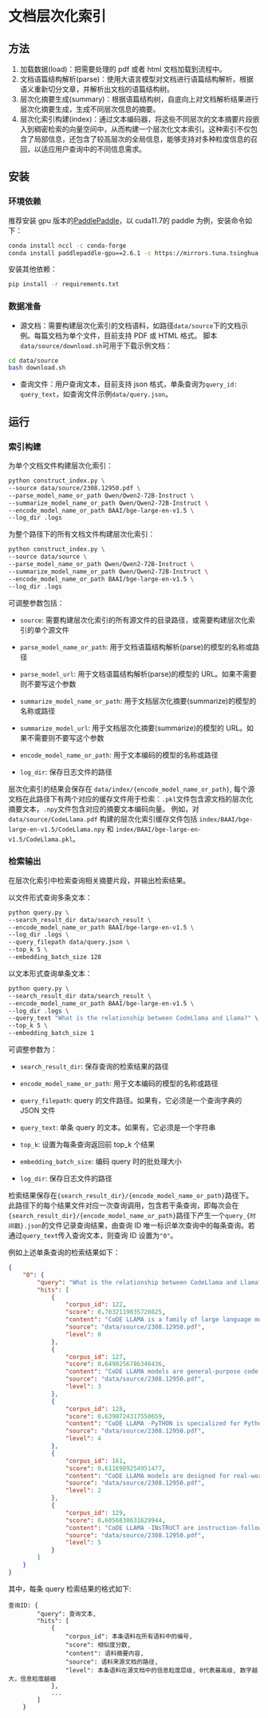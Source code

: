 # 文档层次化索引

## 方法

1. 加载数据(load)：把需要处理的 pdf 或者 html 文档加载到流程中。
2. 文档语篇结构解析(parse)：使用大语言模型对文档进行语篇结构解析，根据语义重新切分文章，并解析出文档的语篇结构树。
3. 层次化摘要生成(summary)：根据语篇结构树，自底向上对文档解析结果进行层次化摘要生成，生成不同层次信息的摘要。
4. 层次化索引构建(index)：通过文本编码器，将这些不同层次的文本摘要片段嵌入到稠密检索的向量空间中，从而构建一个层次化文本索引。这种索引不仅包含了局部信息，还包含了较高层次的全局信息，能够支持对多种粒度信息的召回，以适应用户查询中的不同信息需求。

## 安装

### 环境依赖

推荐安装 gpu 版本的[PaddlePaddle](https://www.paddlepaddle.org.cn/install/quick?docurl=/documentation/docs/zh/install/conda/linux-conda.html)，以 cuda11.7的 paddle 为例，安装命令如下：

```bash
conda install nccl -c conda-forge
conda install paddlepaddle-gpu==2.6.1 -c https://mirrors.tuna.tsinghua.edu.cn/anaconda/cloud/Paddle/ -c conda-forge
```
安装其他依赖：
```bash
pip install -r requirements.txt
```

### 数据准备

- 源文档：需要构建层次化索引的文档语料，如路径`data/source`下的文档示例。每篇文档为单个文件，目前支持 PDF 或 HTML 格式。
脚本`data/source/download.sh`可用于下载示例文档：
```bash
cd data/source
bash download.sh
```
- 查询文件：用户查询文本，目前支持 json 格式，单条查询为`query_id: query_text`，如查询文件示例`data/query.json`。


## 运行

### 索引构建

为单个文档文件构建层次化索引：
```bash
python construct_index.py \
--source data/source/2308.12950.pdf \
--parse_model_name_or_path Qwen/Qwen2-72B-Instruct \
--summarize_model_name_or_path Qwen/Qwen2-72B-Instruct \
--encode_model_name_or_path BAAI/bge-large-en-v1.5 \
--log_dir .logs
```

为整个路径下的所有文档文件构建层次化索引：
```bash
python construct_index.py \
--source data/source \
--parse_model_name_or_path Qwen/Qwen2-72B-Instruct \
--summarize_model_name_or_path Qwen/Qwen2-72B-Instruct \
--encode_model_name_or_path BAAI/bge-large-en-v1.5 \
--log_dir .logs
```

可调整参数包括：
- `source`: 需要构建层次化索引的所有源文件的目录路径，或需要构建层次化索引的单个源文件

- `parse_model_name_or_path`: 用于文档语篇结构解析(parse)的模型的名称或路径

- `parse_model_url`: 用于文档语篇结构解析(parse)的模型的 URL。如果不需要则不要写这个参数

- `summarize_model_name_or_path`: 用于文档层次化摘要(summarize)的模型的名称或路径

- `summarize_model_url`: 用于文档层次化摘要(summarize)的模型的 URL。如果不需要则不要写这个参数

- `encode_model_name_or_path`: 用于文本编码的模型的名称或路径

- `log_dir`: 保存日志文件的路径

层次化索引的结果会保存在 `data/index/{encode_model_name_or_path}`, 每个源文档在此路径下有两个对应的缓存文件用于检索：`.pkl`文件包含源文档的层次化摘要文本，`.npy`文件包含对应的摘要文本编码向量。
例如，对 `data/source/CodeLlama.pdf` 构建的层次化索引缓存文件包括 `index/BAAI/bge-large-en-v1.5/CodeLlama.npy` 和 `index/BAAI/bge-large-en-v1.5/CodeLlama.pkl`。

### 检索输出

在层次化索引中检索查询相关摘要片段，并输出检索结果。

以文件形式查询多条文本：
```bash
python query.py \
--search_result_dir data/search_result \
--encode_model_name_or_path BAAI/bge-large-en-v1.5 \
--log_dir .logs \
--query_filepath data/query.json \
--top_k 5 \
--embedding_batch_size 128
```

以文本形式查询单条文本：
```bash
python query.py \
--search_result_dir data/search_result \
--encode_model_name_or_path BAAI/bge-large-en-v1.5 \
--log_dir .logs \
--query_text "What is the relationship between CodeLlama and Llama?" \
--top_k 5 \
--embedding_batch_size 1
```

可调整参数为：
- `search_result_dir`: 保存查询的检索结果的路径

- `encode_model_name_or_path`: 用于文本编码的模型的名称或路径

- `query_filepath`: query 的文件路径。如果有，它必须是一个查询字典的 JSON 文件

- `query_text`: 单条 query 的文本。如果有，它必须是一个字符串

- `top_k`: 设置为每条查询返回前 top_k 个结果

- `embedding_batch_size`: 编码 query 时的批处理大小

- `log_dir`: 保存日志文件的路径

检索结果保存在`{search_result_dir}/{encode_model_name_or_path}`路径下。此路径下的每个结果文件对应一次查询调用，包含若干条查询，即每次会在`{search_result_dir}/{encode_model_name_or_path}`路径下产生一个`query_{时间戳}.json`的文件记录查询结果，由查询 ID 唯一标识单次查询中的每条查询。若通过`query_text`传入查询文本，则查询 ID 设置为`"0"`。

例如上述单条查询的检索结果如下：
```json
{
    "0": {
        "query": "What is the relationship between CodeLlama and Llama?",
        "hits": [
            {
                "corpus_id": 122,
                "score": 0.7032119035720825,
                "content": "CoDE LLAMA is a family of large language models for code, based on LLAMA 2, designed for state-of-the-art performance in programming tasks, including infilling, large context handling, and zero-shot instruction-following, with a focus on safety and alignment.",
                "source": "data/source/2308.12950.pdf",
                "level": 0
            },
            {
                "corpus_id": 127,
                "score": 0.6490256786346436,
                "content": "CoDE LLAMA models are general-purpose code generation tools, with specialized versions like CoDE LLAMA -PyTHON for Python code and CoDE LLAMA -INsTRUCT for understanding and executing instructions.",
                "source": "data/source/2308.12950.pdf",
                "level": 3
            },
            {
                "corpus_id": 128,
                "score": 0.6398724317550659,
                "content": "CoDE LLAMA -PyTHON is specialized for Python code generation, while CoDE LLAMA -INsTRUCT models are designed to understand and execute instructions.",
                "source": "data/source/2308.12950.pdf",
                "level": 4
            },
            {
                "corpus_id": 161,
                "score": 0.6116989254951477,
                "content": "CoDE LLAMA models are designed for real-world applications, excelling in infilling and large context handling, and they achieve state-of-the-art performance on code generation benchmarks while ensuring safety and alignment.",
                "source": "data/source/2308.12950.pdf",
                "level": 2
            },
            {
                "corpus_id": 129,
                "score": 0.6056838631629944,
                "content": "CoDE LLAMA -INsTRUCT are instruction-following models designed to understand and execute instructions.",
                "source": "data/source/2308.12950.pdf",
                "level": 5
            }
        ]
    }
}
```
其中，每条 query 检索结果的格式如下:
```
查询ID: {
        "query": 查询文本,
        "hits": [
            {
                "corpus_id": 本条语料在所有语料中的编号,
                "score": 相似度分数,
                "content": 语料摘要内容,
                "source": 语料来源文档的路径,
                "level": 本条语料在源文档中的信息粒度层级, 0代表最高级, 数字越大，信息粒度越细
            },
            ...
        ]
    }
```